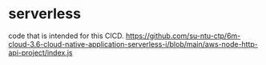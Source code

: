 # serverless 

code that is intended for this CICD.
https://github.com/su-ntu-ctp/6m-cloud-3.6-cloud-native-application-serverless-i/blob/main/aws-node-http-api-project/index.js
